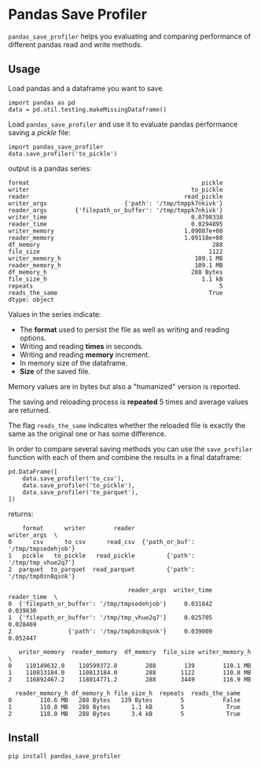 # Pandas Save Profiler

`pandas_save_profiler` helps you evaluating and comparing performance of different pandas read and write methods.


## Usage

Load pandas and a dataframe you want to save.

    import pandas as pd
    data = pd.util.testing.makeMissingDataframe()

Load `pandas_save_profiler` and use it to evaluate pandas performance saving a _pickle_ file:

    import pandas_save_profiler
    data.save_profiler('to_pickle')

output is a pandas series:

```
format                                                 pickle
writer                                              to_pickle
reader                                            read_pickle
writer_args                      {'path': '/tmp/tmppk7nkivk'}
reader_args        {'filepath_or_buffer': '/tmp/tmppk7nkivk'}
writer_time                                         0.0798338
reader_time                                         0.0294895
writer_memory                                     1.09087e+08
reader_memory                                     1.09118e+08
df_memory                                                 288
file_size                                                1122
writer_memory_h                                      109.1 MB
reader_memory_h                                      109.1 MB
df_memory_h                                         288 Bytes
file_size_h                                            1.1 kB
repeats                                                     5
reads_the_same                                           True
dtype: object
```

Values in the series indicate:

- The __format__ used to persist the file as well as writing and reading options.
- Writing and reading __times__ in seconds.
- Writing and reading __memory__ increment.
- In memory size of the dataframe.
- __Size__ of the saved file.

Memory values are in bytes but also a "humanized" version is reported.

The saving and reloading process is __repeated__ 5 times and average values are returned.

The flag `reads_the_same` indicates whether the reloaded file is exactly the same as the original one or has some difference.


In order to compare several saving methods you can use the `save_profiler` function with each of them
and combine the results in a final dataframe:

```
pd.DataFrame([
    data.save_profiler('to_csv'),
    data.save_profiler('to_pickle'),
    data.save_profiler('to_parquet'),
])

```

returns:

```
    format      writer        reader                          writer_args  \
0      csv      to_csv      read_csv  {'path_or_buf': '/tmp/tmpsedehjob'}   
1   pickle   to_pickle   read_pickle         {'path': '/tmp/tmp_vhue2q7'}   
2  parquet  to_parquet  read_parquet         {'path': '/tmp/tmp0zn8qsnk'}   

                                  reader_args  writer_time  reader_time  \
0  {'filepath_or_buffer': '/tmp/tmpsedehjob'}     0.031842     0.039830   
1  {'filepath_or_buffer': '/tmp/tmp_vhue2q7'}     0.025705     0.028469   
2                {'path': '/tmp/tmp0zn8qsnk'}     0.039009     0.052447   

   writer_memory  reader_memory  df_memory  file_size writer_memory_h  \
0    110149632.0    110599372.8        288        139        110.1 MB   
1    110813184.0    110813184.0        288       1122        110.8 MB   
2    116892467.2    118014771.2        288       3449        116.9 MB   

  reader_memory_h df_memory_h file_size_h  repeats  reads_the_same  
0        110.6 MB   288 Bytes   139 Bytes        5           False  
1        110.8 MB   288 Bytes      1.1 kB        5            True  
2        118.0 MB   288 Bytes      3.4 kB        5            True  
```


## Install

    pip install pandas_save_profiler
